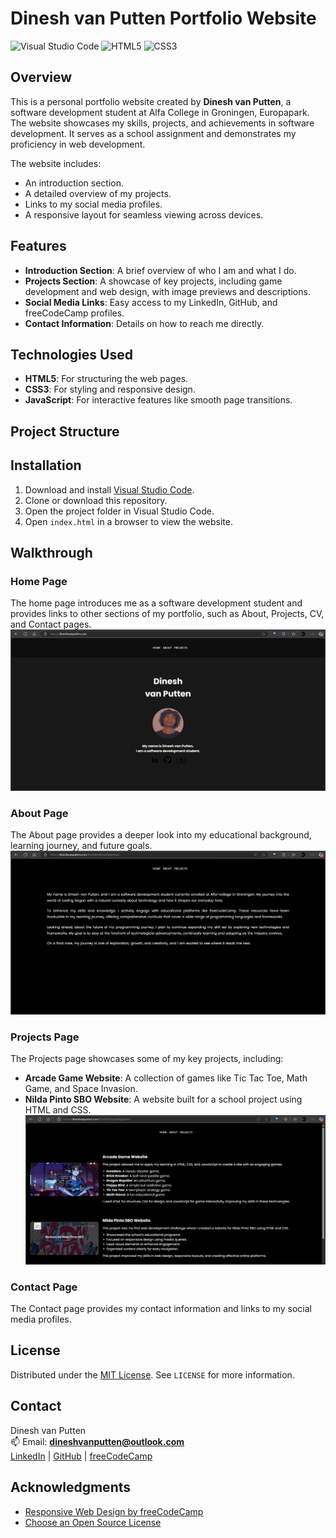 # Dinesh van Putten Portfolio Website

![Visual Studio Code](https://img.shields.io/badge/Visual%20Studio%20Code-0078d7.svg?style=for-the-badge&logo=visual-studio-code&logoColor=white)
![HTML5](https://img.shields.io/badge/html5-%23E34F26.svg?style=for-the-badge&logo=html5&logoColor=white)
![CSS3](https://img.shields.io/badge/css3-%231572B6.svg?style=for-the-badge&logo=css3&logoColor=white)

## Overview

This is a personal portfolio website created by **Dinesh van Putten**, a software development student at Alfa College in Groningen, Europapark. The website showcases my skills, projects, and achievements in software development. It serves as a school assignment and demonstrates my proficiency in web development.

The website includes:
- An introduction section.
- A detailed overview of my projects.
- Links to my social media profiles.
- A responsive layout for seamless viewing across devices.

## Features

- **Introduction Section**: A brief overview of who I am and what I do.
- **Projects Section**: A showcase of key projects, including game development and web design, with image previews and descriptions.
- **Social Media Links**: Easy access to my LinkedIn, GitHub, and freeCodeCamp profiles.
- **Contact Information**: Details on how to reach me directly.

## Technologies Used

- **HTML5**: For structuring the web pages.
- **CSS3**: For styling and responsive design.
- **JavaScript**: For interactive features like smooth page transitions.

## Project Structure


## Installation

1. Download and install [Visual Studio Code](https://code.visualstudio.com/).
2. Clone or download this repository.
3. Open the project folder in Visual Studio Code.
4. Open `index.html` in a browser to view the website.

## Walkthrough

### Home Page
The home page introduces me as a software development student and provides links to other sections of my portfolio, such as About, Projects, CV, and Contact pages.
![alt text](home-1.png)

### About Page
The About page provides a deeper look into my educational background, learning journey, and future goals.
![alt text](about-1.png)

### Projects Page
The Projects page showcases some of my key projects, including:
- **Arcade Game Website**: A collection of games like Tic Tac Toe, Math Game, and Space Invasion.
- **Nilda Pinto SBO Website**: A website built for a school project using HTML and CSS.
  ![alt text](project-1.png)

### Contact Page
The Contact page provides my contact information and links to my social media profiles.

## License

Distributed under the [MIT License](https://choosealicense.com/licenses/mit/). See `LICENSE` for more information.

## Contact

Dinesh van Putten  
📫 Email: **dineshvanputten@outlook.com**  
[LinkedIn](https://www.linkedin.com/in/dinesh-van-putten-69441b18a/) | [GitHub](https://github.com/GODiiKING) | [freeCodeCamp](https://www.freecodecamp.org/GODiKING)

## Acknowledgments

- [Responsive Web Design by freeCodeCamp](https://www.freecodecamp.org/learn/2022/responsive-web-design/)
- [Choose an Open Source License](https://choosealicense.com/)